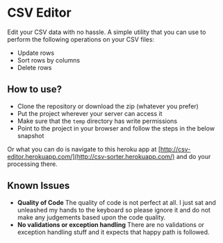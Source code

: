 # CSV Editor

Edit your CSV data with no hassle.
A simple utility that you can use to perform the following operations on your CSV files:

- Update rows
- Sort rows by columns
- Delete rows

## How to use?

- Clone the repository or download the zip (whatever you prefer)
- Put the project wherever your server can access it
- Make sure that the `temp` directory has write permissions
- Point to the project in your browser and follow the steps in the below snapshot

Or what you can do is navigate to this heroku app at [http://csv-editor.herokuapp.com/](http://csv-sorter.herokuapp.com/) and do your processing there.

## Known Issues

- **Quality of Code** The quality of code is not perfect at all. I just sat and unleashed my hands to the keyboard so please ignore it and do not make any judgements based upon the code quality.
- **No validations or exception handling** There are no validations or exception handling stuff and it expects that happy path is followed.

